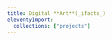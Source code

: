 ```yaml
---
title: Digital **Art**(_ifacts_)
eleventyImport:
  collections: ["projects"]
---
```


<div webc:is="project-list"
  :@list="collections.projects"
></div>
